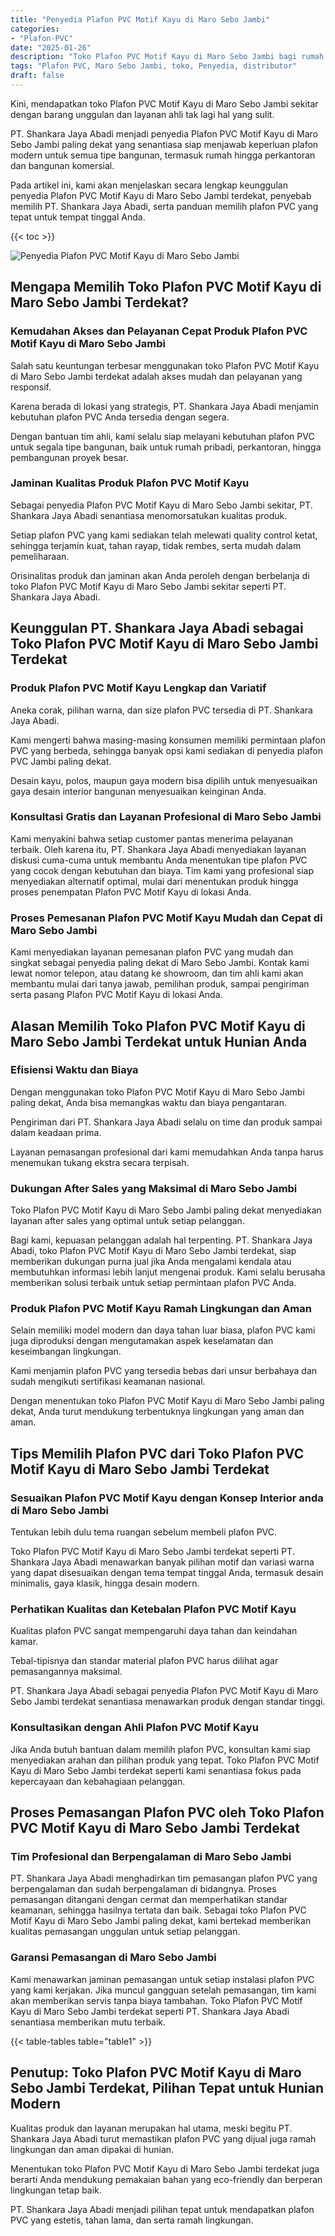 ```yaml
---
title: "Penyedia Plafon PVC Motif Kayu di Maro Sebo Jambi"
categories: 
- "Plafon-PVC"
date: "2025-01-26"
description: "Toko Plafon PVC Motif Kayu di Maro Sebo Jambi bagi rumah, office, dan gerai. Plafon terbaik, variasi motif, variasi warna menarik, beserta servis pemasangan dikerjakan oleh tim berpengalaman serta garansi resmi!|Servis penjualan Plafon PVC Motif Kayu di Maro Sebo Jambi untuk kebutuhan hunian, office, atau toko, beserta material unggulan dan pemasangan oleh tenaga ahli ahli dan kepastian resmi.|Solusi Plafon PVC Motif Kayu di Maro Sebo Jambi yang terbukti bagi tempat tinggal, perkantoran, dan gerai, dengan plafon unggulan dan pemasangan dikerjakan oleh teknisi berpengalaman serta garansi resmi.|Penyediaan Plafon PVC Motif Kayu di Maro Sebo Jambi bagi rumah, perkantoran, serta toko, beserta produk unggulan dan instalasi dikerjakan oleh teknisi berpengalaman, dilengkapi beserta garansi resmi.}"
tags: "Plafon PVC, Maro Sebo Jambi, toko, Penyedia, distributor"
draft: false
---
```


Kini, mendapatkan toko Plafon PVC Motif Kayu di Maro Sebo Jambi sekitar dengan barang unggulan dan layanan ahli tak lagi hal yang sulit.

PT. Shankara Jaya Abadi menjadi penyedia Plafon PVC Motif Kayu di Maro Sebo Jambi paling dekat yang senantiasa siap menjawab keperluan plafon modern untuk semua tipe bangunan, termasuk rumah hingga perkantoran dan bangunan komersial.

Pada artikel ini, kami akan menjelaskan secara lengkap keunggulan penyedia Plafon PVC Motif Kayu di Maro Sebo Jambi terdekat, penyebab memilih PT. Shankara Jaya Abadi, serta panduan memilih plafon PVC yang tepat untuk tempat tinggal Anda.

{{< toc >}}

![Penyedia Plafon PVC Motif Kayu di Maro Sebo Jambi](/images/Plafon-PVC/Penyedia-Plafon-PVC-Motif-Kayu-di-Maro-Sebo-Jambi.png)


## Mengapa Memilih Toko Plafon PVC Motif Kayu di Maro Sebo Jambi Terdekat?

### Kemudahan Akses dan Pelayanan Cepat Produk Plafon PVC Motif Kayu di Maro Sebo Jambi

Salah satu keuntungan terbesar menggunakan toko Plafon PVC Motif Kayu di Maro Sebo Jambi terdekat adalah akses mudah dan pelayanan yang responsif.

Karena berada di lokasi yang strategis, PT. Shankara Jaya Abadi menjamin kebutuhan plafon PVC Anda tersedia dengan segera.

Dengan bantuan tim ahli, kami selalu siap melayani kebutuhan plafon PVC untuk segala tipe bangunan, baik untuk rumah pribadi, perkantoran, hingga pembangunan proyek besar.

### Jaminan Kualitas Produk Plafon PVC Motif Kayu

Sebagai penyedia Plafon PVC Motif Kayu di Maro Sebo Jambi sekitar, PT. Shankara Jaya Abadi senantiasa menomorsatukan kualitas produk.

Setiap plafon PVC yang kami sediakan telah melewati quality control ketat, sehingga terjamin kuat, tahan rayap, tidak rembes, serta mudah dalam pemeliharaan.

Orisinalitas produk dan jaminan akan Anda peroleh dengan berbelanja di toko Plafon PVC Motif Kayu di Maro Sebo Jambi sekitar seperti PT. Shankara Jaya Abadi.

## Keunggulan PT. Shankara Jaya Abadi sebagai Toko Plafon PVC Motif Kayu di Maro Sebo Jambi Terdekat

### Produk Plafon PVC Motif Kayu Lengkap dan Variatif

Aneka corak, pilihan warna, dan size plafon PVC tersedia di PT. Shankara Jaya Abadi.

Kami mengerti bahwa masing-masing konsumen memiliki permintaan plafon PVC yang berbeda, sehingga banyak opsi kami sediakan di penyedia plafon PVC Jambi paling dekat.

Desain kayu, polos, maupun gaya modern bisa dipilih untuk menyesuaikan gaya desain interior bangunan menyesuaikan keinginan Anda.

### Konsultasi Gratis dan Layanan Profesional di Maro Sebo Jambi

Kami menyakini bahwa setiap customer pantas menerima pelayanan terbaik. Oleh karena itu, PT. Shankara Jaya Abadi menyediakan layanan diskusi cuma-cuma untuk membantu Anda menentukan tipe plafon PVC yang cocok dengan kebutuhan dan biaya. Tim kami yang profesional siap menyediakan alternatif optimal, mulai dari menentukan produk hingga proses penempatan Plafon PVC Motif Kayu di lokasi Anda.

### Proses Pemesanan Plafon PVC Motif Kayu Mudah dan Cepat di Maro Sebo Jambi

Kami menyediakan layanan pemesanan plafon PVC yang mudah dan singkat sebagai penyedia paling dekat di Maro Sebo Jambi. Kontak kami lewat nomor telepon, atau datang ke showroom, dan tim ahli kami akan membantu mulai dari tanya jawab, pemilihan produk, sampai pengiriman serta pasang Plafon PVC Motif Kayu di lokasi Anda.

## Alasan Memilih Toko Plafon PVC Motif Kayu di Maro Sebo Jambi Terdekat untuk Hunian Anda

### Efisiensi Waktu dan Biaya

Dengan menggunakan toko Plafon PVC Motif Kayu di Maro Sebo Jambi paling dekat, Anda bisa memangkas waktu dan biaya pengantaran.

Pengiriman dari PT. Shankara Jaya Abadi selalu on time dan produk sampai dalam keadaan prima.

Layanan pemasangan profesional dari kami memudahkan Anda tanpa harus menemukan tukang ekstra secara terpisah.

### Dukungan After Sales yang Maksimal di Maro Sebo Jambi

Toko Plafon PVC Motif Kayu di Maro Sebo Jambi paling dekat menyediakan layanan after sales yang optimal untuk setiap pelanggan.

Bagi kami, kepuasan pelanggan adalah hal terpenting. PT. Shankara Jaya Abadi, toko Plafon PVC Motif Kayu di Maro Sebo Jambi terdekat, siap memberikan dukungan purna jual jika Anda mengalami kendala atau membutuhkan informasi lebih lanjut mengenai produk. Kami selalu berusaha memberikan solusi terbaik untuk setiap permintaan plafon PVC Anda.

### Produk Plafon PVC Motif Kayu Ramah Lingkungan dan Aman

Selain memiliki model modern dan daya tahan luar biasa, plafon PVC kami juga diproduksi dengan mengutamakan aspek keselamatan dan keseimbangan lingkungan.

Kami menjamin plafon PVC yang tersedia bebas dari unsur berbahaya dan sudah mengikuti sertifikasi keamanan nasional.

Dengan menentukan toko Plafon PVC Motif Kayu di Maro Sebo Jambi paling dekat, Anda turut mendukung terbentuknya lingkungan yang aman dan aman.

## Tips Memilih Plafon PVC dari Toko Plafon PVC Motif Kayu di Maro Sebo Jambi Terdekat

### Sesuaikan Plafon PVC Motif Kayu dengan Konsep Interior anda di Maro Sebo Jambi

Tentukan lebih dulu tema ruangan sebelum membeli plafon PVC.

Toko Plafon PVC Motif Kayu di Maro Sebo Jambi terdekat seperti PT. Shankara Jaya Abadi menawarkan banyak pilihan motif dan variasi warna yang dapat disesuaikan dengan tema tempat tinggal Anda, termasuk desain minimalis, gaya klasik, hingga desain modern.

### Perhatikan Kualitas dan Ketebalan Plafon PVC Motif Kayu

Kualitas plafon PVC sangat mempengaruhi daya tahan dan keindahan kamar.

Tebal-tipisnya dan standar material plafon PVC harus dilihat agar pemasangannya maksimal.

PT. Shankara Jaya Abadi sebagai penyedia Plafon PVC Motif Kayu di Maro Sebo Jambi terdekat senantiasa menawarkan produk dengan standar tinggi.

### Konsultasikan dengan Ahli Plafon PVC Motif Kayu

Jika Anda butuh bantuan dalam memilih plafon PVC, konsultan kami siap menyediakan arahan dan pilihan produk yang tepat. Toko Plafon PVC Motif Kayu di Maro Sebo Jambi terdekat seperti kami senantiasa fokus pada kepercayaan dan kebahagiaan pelanggan.

## Proses Pemasangan Plafon PVC oleh Toko Plafon PVC Motif Kayu di Maro Sebo Jambi Terdekat

### Tim Profesional dan Berpengalaman di Maro Sebo Jambi

PT. Shankara Jaya Abadi menghadirkan tim pemasangan plafon PVC yang berpengalaman dan sudah berpengalaman di bidangnya. Proses pemasangan ditangani dengan cermat dan memperhatikan standar keamanan, sehingga hasilnya tertata dan baik. Sebagai toko Plafon PVC Motif Kayu di Maro Sebo Jambi paling dekat, kami bertekad memberikan kualitas pemasangan unggulan untuk setiap pelanggan.

### Garansi Pemasangan di Maro Sebo Jambi

Kami menawarkan jaminan pemasangan untuk setiap instalasi plafon PVC yang kami kerjakan. Jika muncul gangguan setelah pemasangan, tim kami akan memberikan servis tanpa biaya tambahan. Toko Plafon PVC Motif Kayu di Maro Sebo Jambi terdekat seperti PT. Shankara Jaya Abadi senantiasa memberikan mutu terbaik.

{{< table-tables table="table1" >}}

## Penutup: Toko Plafon PVC Motif Kayu di Maro Sebo Jambi Terdekat, Pilihan Tepat untuk Hunian Modern

Kualitas produk dan layanan merupakan hal utama, meski begitu PT. Shankara Jaya Abadi turut memastikan plafon PVC yang dijual juga ramah lingkungan dan aman dipakai di hunian.

Menentukan toko Plafon PVC Motif Kayu di Maro Sebo Jambi terdekat juga berarti Anda mendukung pemakaian bahan yang eco-friendly dan berperan lingkungan tetap baik.

PT. Shankara Jaya Abadi menjadi pilihan tepat untuk mendapatkan plafon PVC yang estetis, tahan lama, dan serta ramah lingkungan.